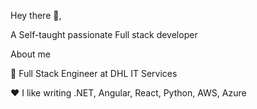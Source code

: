 Hey there 👋,

  A Self-taught passionate Full stack developer

About me

💼 Full Stack Engineer at DHL IT Services

❤️ I like writing .NET, Angular, React, Python, AWS, Azure


